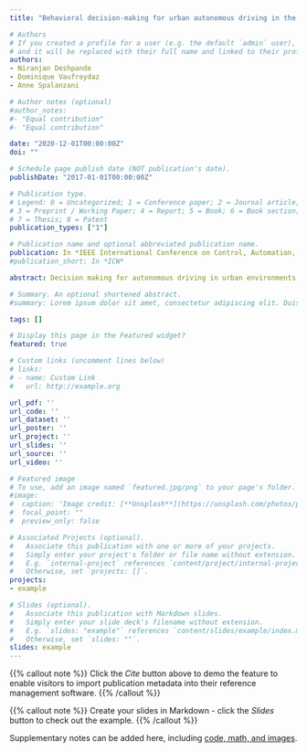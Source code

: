 ```yaml
---
title: "Behavioral decision-making for urban autonomous driving in the presence of pedestrians using Deep Recurrent Q-Network"

# Authors
# If you created a profile for a user (e.g. the default `admin` user), write the username (folder name) here 
# and it will be replaced with their full name and linked to their profile.
authors:
- Niranjan Deshpande
- Dominique Vaufreydaz
- Anne Spalanzani

# Author notes (optional)
#author_notes:
#- "Equal contribution"
#- "Equal contribution"

date: "2020-12-01T00:00:00Z"
doi: ""

# Schedule page publish date (NOT publication's date).
publishDate: "2017-01-01T00:00:00Z"

# Publication type.
# Legend: 0 = Uncategorized; 1 = Conference paper; 2 = Journal article;
# 3 = Preprint / Working Paper; 4 = Report; 5 = Book; 6 = Book section;
# 7 = Thesis; 8 = Patent
publication_types: ["1"]

# Publication name and optional abbreviated publication name.
publication: In *IEEE International Conference on Control, Automation, Robotics and Vision (ICARCV)*
#publication_short: In *ICW*

abstract: Decision making for autonomous driving in urban environments is challenging due to the complexity of the road structure and the uncertainty in the behavior of diverse road users. Traditional methods consist of manually designed rules as the driving policy, which require expert domain knowledge, are difficult to generalize and might give sub-optimal results as the environment gets complex. Whereas, using reinforcement learning, optimal driving policy could be learned and improved automatically through several interactions with the environment. However, current research in the field of reinforcement learning for autonomous driving is mainly focused on highway setup with little to no emphasis on urban environments. In this work, a deep reinforcement learning based decision-making approach for high-level driving behavior is proposed for urban environments in the presence of pedestrians. For this, the use of Deep Recurrent Q-Network (DRQN) is explored, a method combining state-of-the art Deep Q-Network (DQN) with a long term short term memory (LSTM) layer helping the agent gain a memory of the environment. A 3-D state representation is designed as the input combined with a well defined reward function to train the agent for learning an appropriate behavior policy in a real-world like urban simulator. The proposed method is evaluated for dense urban scenarios and compared with a rule-based approach and results show that the proposed DRQN based driving behavior decision maker outperforms the rule-based approach. the use of Deep Recurrent Q-Network (DRQN) is explored, a method combining state-of-the art Deep Q-Network (DQN) with a long term short term memory (LSTM) layer helping the agent gain a memory of the environment . A 3-D state representation is designed as the input combined with a well defined reward function to train the agent for learning an appropriate behavior policy in a real-world like urban simulator. The proposed method is evaluated for dense urban scenarios and compared with a rule-based approach and results show that the proposed DRQN ​​based driving behavior decision maker outperforms the rule-based approach. the use of Deep Recurrent Q-Network (DRQN) is explored, a method combining state-of-the art Deep Q-Network (DQN) with a long term short term memory (LSTM) layer helping the agent gain a memory of the environment . A 3-D state representation is designed as the input combined with a well defined reward function to train the agent for learning an appropriate behavior policy in a real-world like urban simulator. The proposed method is evaluated for dense urban scenarios and compared with a rule-based approach and results show that the proposed DRQN based driving behavior decision maker outperforms the rule-based approach. A 3-D state representation is designed as the input combined with a well defined reward function to train the agent for learning an appropriate behavior policy in a real-world like urban simulator. The proposed method is evaluated for dense urban scenarios and compared with a rule-based approach and results show that the proposed DRQN based driving behavior decision maker outperforms the rule-based approach. A 3-D state representation is designed as the input combined with a well defined reward function to train the agent for learning an appropriate behavior policy in a real-world like urban simulator. The proposed method is evaluated for dense urban scenarios and compared with a rule-based approach and results show that the proposed DRQN based driving behavior decision maker outperforms the rule-based approach.

# Summary. An optional shortened abstract.
#summary: Lorem ipsum dolor sit amet, consectetur adipiscing elit. Duis posuere tellus ac convallis placerat. Proin tincidunt magna sed ex sollicitudin #condimentum.

tags: []

# Display this page in the Featured widget?
featured: true

# Custom links (uncomment lines below)
# links:
# - name: Custom Link
#   url: http://example.org

url_pdf: ''
url_code: ''
url_dataset: ''
url_poster: ''
url_project: ''
url_slides: ''
url_source: ''
url_video: ''

# Featured image
# To use, add an image named `featured.jpg/png` to your page's folder. 
#image:
#  caption: 'Image credit: [**Unsplash**](https://unsplash.com/photos/pLCdAaMFLTE)'
#  focal_point: ""
#  preview_only: false

# Associated Projects (optional).
#   Associate this publication with one or more of your projects.
#   Simply enter your project's folder or file name without extension.
#   E.g. `internal-project` references `content/project/internal-project/index.md`.
#   Otherwise, set `projects: []`.
projects:
- example

# Slides (optional).
#   Associate this publication with Markdown slides.
#   Simply enter your slide deck's filename without extension.
#   E.g. `slides: "example"` references `content/slides/example/index.md`.
#   Otherwise, set `slides: ""`.
slides: example
---
```


{{% callout note %}}
Click the *Cite* button above to demo the feature to enable visitors to import publication metadata into their reference management software.
{{% /callout %}}

{{% callout note %}}
Create your slides in Markdown - click the *Slides* button to check out the example.
{{% /callout %}}

Supplementary notes can be added here, including [code, math, and images](https://wowchemy.com/docs/writing-markdown-latex/).

